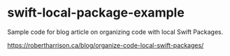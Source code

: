 # swift-local-package-example

Sample code for blog article on organizing code with local Swift Packages.

https://robertharrison.ca/blog/organize-code-local-swift-packages/
